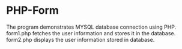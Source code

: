 # PHP-Form
The program demonstrates MYSQL database connection using PHP.
form1.php fetches the user information and stores it in the database.
form2.php displays the user information stored in database.
